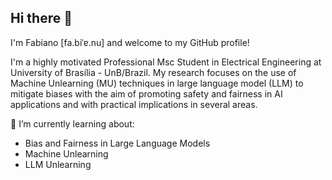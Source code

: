 ## Hi there 👋 

<!--
**fabianumfalco/fabianumfalco** is a ✨ _special_ ✨ repository because its `README.md` (this file) appears on your GitHub profile.

Here are some ideas to get you started:

- 🔭 I’m currently working on ...
- 🌱 I’m currently learning ...
- 👯 I’m looking to collaborate on ...
- 🤔 I’m looking for help with ...
- 💬 Ask me about ...
- 📫 How to reach me: ...
- 😄 Pronouns: ...
- ⚡ Fun fact: ...
-->

I'm Fabiano [fa\.biˈɐ.nu] and welcome to my GitHub profile!

I'm a highly motivated Professional Msc Student in Electrical Engineering at University of Brasília - UnB/Brazil. My research focuses on the use of Machine Unlearning (MU) techniques in large language model (LLM) to mitigate biases with the aim of promoting safety and fairness in AI applications and with practical implications in several areas.

🌱 I’m currently learning about:
  - Bias and Fairness in Large Language Models
  - Machine Unlearning
  - LLM Unlearning
